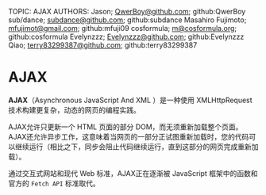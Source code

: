 TOPIC: AJAX
AUTHORS: Jason; QwerBoy@github.com; github:QwerBoy
         sub/dance; subdance@github.com; github:subdance
         Masahiro Fujimoto; mfujimot@gmail.com; github:mfuji09
         cosformula; m@cosformula.org; github:cosformula
         Evelynzzz; Evelynzzz@github.com; github:Evelynzzz
         Qiao; terry83299387@github.com; github:terry83299387

# AJAX

**AJAX**（Asynchronous JavaScript And XML ）是一种使用 XMLHttpRequest 技术构建更复杂，动态的网页的编程实践。

AJAX允许只更新一个 HTML 页面的部分 DOM，而无须重新加载整个页面。AJAX还允许异步工作，这意味着当网页的一部分正试图重新加载时，您的代码可以继续运行（相比之下，同步会阻止代码继续运行，直到这部分的网页完成重新加载）。

通过交互式网站和现代 Web 标准，AJAX正在逐渐被 JavaScript 框架中的函数和官方的 `Fetch API` 标准取代。

